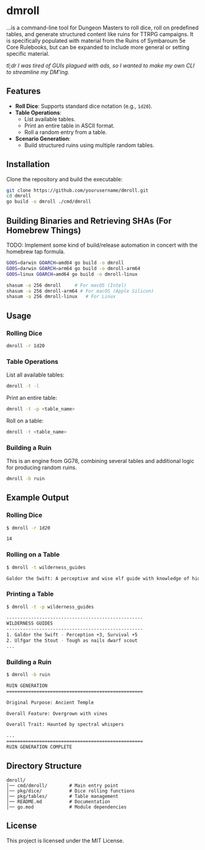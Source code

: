 # dmroll

...is a command-line tool for Dungeon Masters to roll dice, roll on predefined tables, and generate structured content like ruins for TTRPG campaigns. It is specifically populated with material from the Ruins of Symbaroum 5e Core Rulebooks, but can be expanded to include more general or setting specific material.

<i>tl;dr I was tired of GUIs plagued with ads, so I wanted to make my own CLI to streamline my DM'ing.</i>

## Features

- **Roll Dice**: Supports standard dice notation (e.g., `1d20`).
- **Table Operations**:
  - List available tables.
  - Print an entire table in ASCII format.
  - Roll a random entry from a table.
- **Scenario Generation**:
  - Build structured ruins using multiple random tables.

## Installation

Clone the repository and build the executable:

```sh
git clone https://github.com/yourusername/dmroll.git
cd dmroll
go build -o dmroll ./cmd/dmroll
```
## Building Binaries and Retrieving SHAs (For Homebrew Things)

TODO: Implement some kind of build/release automation in concert with the homebrew tap formula. 

```sh
GOOS=darwin GOARCH=amd64 go build -o dmroll
GOOS=darwin GOARCH=arm64 go build -o dmroll-arm64
GOOS=linux GOARCH=amd64 go build -o dmroll-linux

shasum -a 256 dmroll     # For macOS (Intel)
shasum -a 256 dmroll-arm64 # For macOS (Apple Silicon)
shasum -a 256 dmroll-linux   # For Linux
```

## Usage

### Rolling Dice

```sh
dmroll -r 1d20
```

### Table Operations

List all available tables:

```sh
dmroll -t -l
```

Print an entire table:

```sh
dmroll -t -p <table_name>
```

Roll on a table:

```sh
dmroll -t <table_name>
```

### Building a Ruin
This is an engine from GG78, combining several tables and additional logic for producing random ruins.

```sh
dmroll -b ruin
```

## Example Output

### Rolling Dice

```sh
$ dmroll -r 1d20

14
```

### Rolling on a Table

```sh
$ dmroll -t wilderness_guides

Galdor the Swift: A perceptive and wise elf guide with knowledge of hidden paths.
```

### Printing a Table

```sh
$ dmroll -t -p wilderness_guides

--------------------------------------------------
WILDERNESS GUIDES
--------------------------------------------------
1. Galdor the Swift - Perception +3, Survival +5
2. Ulfgar the Stout - Tough as nails dwarf scout
...
```

### Building a Ruin

```sh
$ dmroll -b ruin

RUIN GENERATION
==================================================

Original Purpose: Ancient Temple

Overall Feature: Overgrown with vines

Overall Trait: Haunted by spectral whispers

...
==================================================
RUIN GENERATION COMPLETE
```

## Directory Structure

```
dmroll/
│── cmd/dmroll/        # Main entry point
│── pkg/dice/          # Dice rolling functions
│── pkg/tables/        # Table management
│── README.md          # Documentation
│── go.mod             # Module dependencies
```

## License

This project is licensed under the MIT License.